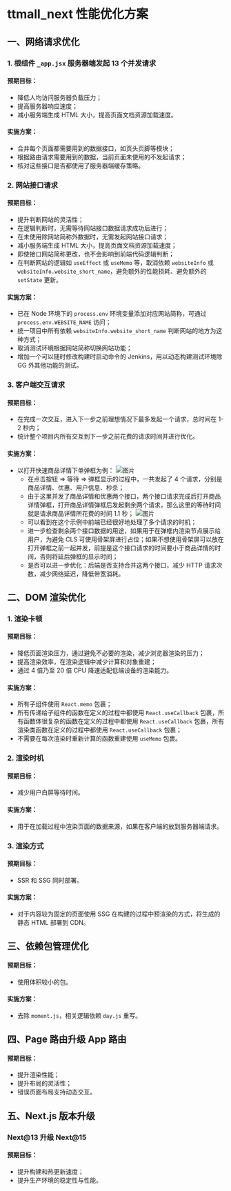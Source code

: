 # ttmall_next 性能优化方案

## 一、网络请求优化

### 1. 根组件 `_app.jsx` 服务器端发起 13 个并发请求

#### 预期目标：

- 降低人均访问服务器负载压力；
- 提高服务器响应速度；
- 减小服务端生成 HTML 大小，提高页面文档资源加载速度。

#### 实施方案：

- 合并每个页面都需要用到的数据接口，如页头页脚等模块；
- 根据路由请求需要用到的数据，当前页面未使用的不发起请求；
- 核对这些接口是否都使用了服务器端缓存策略。

### 2. 网站接口请求

#### 预期目标：

- 提升判断网站的灵活性；
- 在逻辑判断时，无需等待网站接口数据请求成功后进行；
- 在未使用除网站简称外数据时，无需发起网站接口请求；
- 减小服务端生成 HTML 大小，提高页面文档资源加载速度；
- 即使接口网站简称更改，也不会影响到前端代码逻辑判断；
- 在判断网站的逻辑如 `useEffect` 或 `useMemo` 等，取消依赖 `websiteInfo` 或 `websiteInfo.website_short_name`，避免额外的性能损耗、避免额外的 `setState` 更新。

#### 实施方案：

- 已在 Node 环境下的 `process.env` 环境变量添加对应网站简称，可通过 `process.env.WEBSITE_NAME` 访问；
- 统一项目中所有依赖 `websiteInfo.website_short_name` 判断网站的地方为这种方式；
- 取消测试环境根据网站简称切换网站功能；
- 增加一个可以随时修改构建时启动命令的 Jenkins，用以动态构建测试环境除 GG 外其他功能的测试。

### 3. 客户端交互请求

#### 预期目标：

- 在完成一次交互，进入下一步之前理想情况下最多发起一个请求，总时间在 1-2 秒内；
- 统计整个项目内所有交互到下一步之前花费的请求时间并进行优化。

#### 实施方案：

- 以打开快速商品详情下单弹框为例：
  ![图片](/plan-1.png 'plan-1')
  - 在点击按钮 => 等待 => 弹框显示的过程中，一共发起了 4 个请求，分别是商品详情、优惠、用户信息、秒杀；
  - 由于这里并发了商品详情和优惠两个接口，两个接口请求完成后打开商品详情弹框，打开商品详情弹框后发起剩余两个请求，那么这里的等待时间就是请求商品详情所花费的时间 1.1 秒；
    ![图片](/plan-2.png 'plan-2')
  - 可以看到在这个示例中前端已经很好地处理了多个请求的时机；
  - 进一步检查剩余两个接口数据的用途，如果用于在弹框内渲染节点展示给用户，为避免 CLS 可使用骨架屏进行占位；如果不想使用骨架屏可以放在打开弹框之前一起并发，前提是这个接口请求的时间要小于商品详情的时间，否则将延后弹框的显示时间；
  - 是否可以进一步优化：后端是否支持合并这两个接口，减少 HTTP 请求次数，减少网络延迟，降低带宽消耗。

## 二、DOM 渲染优化

### 1. 渲染卡顿

#### 预期目标：

- 降低页面渲染压力，通过避免不必要的渲染，减少浏览器渲染的压力；
- 提高渲染效率，在渲染逻辑中减少计算和对象重建；
- 通过 4 倍乃至 20 倍 CPU 降速适配低端设备的渲染能力。

#### 实施方案：

- 所有子组件使用 `React.memo` 包裹；
- 所有传递给子组件的函数在定义的过程中都使用 `React.useCallback` 包裹，所有函数体很复杂的函数在定义的过程中都使用 `React.useCallback` 包裹，所有渲染类函数在定义的过程中都使用 `React.useCallback` 包裹；
- 不需要在每次渲染时重新计算的函数重建使用 `useMemo` 包裹。

### 2. 渲染时机

#### 预期目标：

- 减少用户白屏等待时间。

#### 实施方案：

- 用于在加载过程中渲染页面的数据来源，如果在客户端的放到服务器端请求。

### 3. 渲染方式

#### 预期目标：

- SSR 和 SSG 同时部署。

#### 实施方案：

- 对于内容较为固定的页面使用 SSG 在构建的过程中预渲染的方式，将生成的静态 HTML 部署到 CDN。

## 三、依赖包管理优化

#### 预期目标：

- 使用体积较小的包。

#### 实施方案：

- 去除 `moment.js`，相关逻辑依赖 `day.js` 重写。

## 四、Page 路由升级 App 路由

#### 预期目标：

- 提升渲染性能；
- 提升布局的灵活性；
- 错误页面布局支持动态交互。

## 五、Next.js 版本升级

### **Next@13 升级 Next@15**

#### 预期目标：

- 提升构建和热更新速度；
- 提升生产环境的稳定性与性能。
